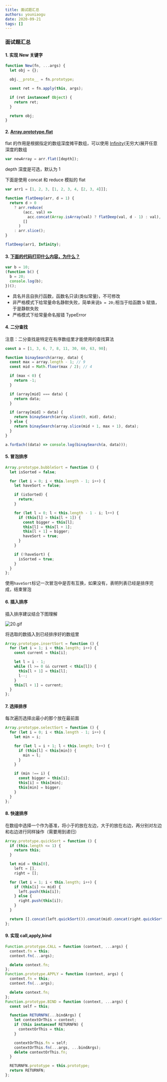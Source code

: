 ```yaml
---
title: 面试题汇总
authors: youniaogu
date: 2020-09-21
tags: []
---
```


### 面试题汇总

#### 1. 实现 New 关键字

```javascript
function New(fn, ...args) {
  let obj = {};

  obj.__proto__ = fn.prototype;

  const ret = fn.apply(this, args);

  if (ret instanceof Object) {
    return ret;
  }

  return obj;
}
```

#### 2. [Array.prototype.flat](https://developer.mozilla.org/zh-CN/docs/Web/JavaScript/Reference/Global_Objects/Array/flat)

flat 的作用是根据指定的数组深度摊平数组，可以使用 [Infinity](https://developer.mozilla.org/zh-CN/docs/Web/JavaScript/Reference/Global_Objects/Infinity)(无穷大)展开任意深度的数组

```javascript
var newArray = arr.flat([depth]);
```

depth 深度是可选，默认为 1

下面是使用 concat 和 reduce 模拟的 flat

```javascript
var arr1 = [1, 2, 3, [1, 2, 3, 4, [2, 3, 4]]];

function flatDeep(arr, d = 1) {
  return d > 0
    ? arr.reduce(
        (acc, val) =>
          acc.concat(Array.isArray(val) ? flatDeep(val, d - 1) : val),
        []
      )
    : arr.slice();
}

flatDeep(arr1, Infinity);
```

#### 3. [下面的代码打印什么内容，为什么？](https://github.com/Advanced-Frontend/Daily-Interview-Question/issues/48)

```javascript
var b = 10;
(function b() {
  b = 20;
  console.log(b);
})();
```

- 具名并且自执行函数，函数名只读(类似常量)，不可修改
- 非严格模式下给常量命名静默失败，简单来说`b = 20;`相当于给函数 b 赋值，于是静默失败
- 严格模式下给常量命名报错 TypeError

<p></p>

#### 4. 二分查找

注意：二分查找是特定在有序数组里才能使用的查找算法

```javascript
const a = [1, 3, 6, 7, 8, 11, 30, 60, 63, 90];

function binaySearch(array, data) {
  const max = array.length - 1; // 9
  const mid = Math.floor(max / 2); // 4

  if (max < 0) {
    return -1;
  }

  if (array[mid] === data) {
    return data;
  }

  if (array[mid] > data) {
    return binaySearch(array.slice(0, mid), data);
  } else {
    return binaySearch(array.slice(mid + 1, max + 1), data);
  }
}

a.forEach((data) => console.log(binaySearch(a, data)));
```

#### 5. 冒泡排序

```javascript
Array.prototype.bubbleSort = function () {
  let isSorted = false;

  for (let i = 0; i < this.length - 1; i++) {
    let haveSort = false;

    if (isSorted) {
      return;
    }

    for (let l = 0; l < this.length - 1 - i; l++) {
      if (this[l] > this[l + 1]) {
        const bigger = this[l];
        this[l] = this[l + 1];
        this[l + 1] = bigger;
        haveSort = true;
      }
    }

    if (!haveSort) {
      isSorted = true;
    }
  }
};
```

使用`haveSort`标记一次冒泡中是否有互换，如果没有，表明列表已经是排序完成，结束冒泡

#### 6. 插入排序

插入排序建议结合下图理解

![20.gif](./assets/screenshots/20.gif)

将选取的数插入到已经排序好的数组里

```javascript
Array.prototype.insertSort = function () {
  for (let i = 1; i < this.length; i++) {
    const current = this[i];

    let l = i - 1;
    while (l >= 0 && current < this[l]) {
      this[l + 1] = this[l];
      l--;
    }
    this[l + 1] = current;
  }
};
```

#### 7. 选择排序

每次遍历选择出最小的那个放在最前面

```javascript
Array.prototype.selectSort = function () {
  for (let i = 0; i < this.length - 1; i++) {
    let min = i;

    for (let l = i + 1; l < this.length; l++) {
      if (this[l] < this[min]) {
        min = l;
      }
    }

    if (min !== i) {
      const bigger = this[i];
      this[i] = this[min];
      this[min] = bigger;
    }
  }
};
```

#### 8. 快速排序

在数组中选择一个作为基准，将小于的放在左边，大于的放在右边，再分别对左边和右边进行同样操作（需要用到递归）

```javascript
Array.prototype.quickSort = function () {
  if (this.length <= 1) {
    return this;
  }

  let mid = this[0],
    left = [],
    right = [];

  for (let i = 1; i < this.length; i++) {
    if (this[i] <= mid) {
      left.push(this[i]);
    } else {
      right.push(this[i]);
    }
  }

  return [].concat(left.quickSort()).concat(mid).concat(right.quickSort());
};
```

#### 9. 实现 call,apply,bind

```javascript
Function.prototype.CALL = function (context, ...args) {
  context.fn = this;
  context.fn(...args);

  delete context.fn;
};
Function.prototype.APPLY = function (context, args) {
  context.fn = this;
  context.fn(...args);

  delete context.fn;
};
Function.prototype.BIND = function (context, ...args) {
  const self = this;

  function RETURNFN(...bindArgs) {
    let contextOrThis = context;
    if (this instanceof RETURNFN) {
      contextOrThis = this;
    }

    contextOrThis.fn = self;
    contextOrThis.fn(...args, ...bindArgs);
    delete contextOrThis.fn;
  }

  RETURNFN.prototype = this.prototype;
  return RETURNFN;
};
```
